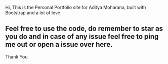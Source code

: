 <p align="center">

Hi, This is the Personal Portfolio site for Aditya Moharana, built with Bootstrap and a lot of love
</p>


## Feel free to use the code, do remember to star as you do and in case of any issue feel free to ping me out or open a issue over here.


Thank You